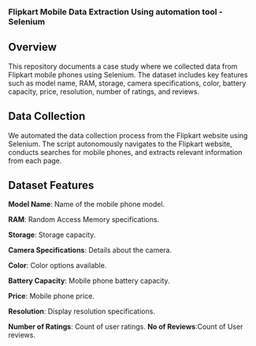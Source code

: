### Flipkart Mobile Data Extraction Using automation tool - Selenium

## Overview
This repository documents a case study where we collected data from Flipkart mobile phones using Selenium. The dataset includes key features such as model name, RAM, storage, camera specifications, color, battery capacity, price, resolution, number of ratings, and reviews.

## Data Collection
We automated the data collection process from the Flipkart website using Selenium. The script autonomously navigates to the Flipkart website, conducts searches for mobile phones, and extracts relevant information from each page.

## Dataset Features
**Model Name**: Name of the mobile phone model.

**RAM**: Random Access Memory specifications.

**Storage**: Storage capacity.

**Camera Specifications**: Details about the camera.

**Color**: Color options available.

**Battery Capacity**: Mobile phone battery capacity.

**Price**: Mobile phone price.

**Resolution**: Display resolution specifications.

**Number of Ratings**: Count of user ratings.
**No of Reviews**:Count of User reviews.
